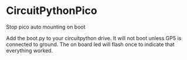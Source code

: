 # CircuitPythonPico
Stop pico auto mounting on boot


Add the boot.py to your circuitpython drive. It will not boot unless GP5 is connected to ground. The on board led will flash once to indicate that everything worked.
